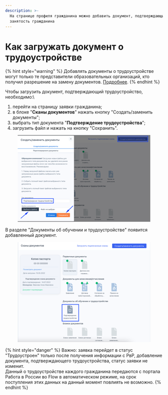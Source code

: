 ```yaml
---
description: >-
  На странице профиля гражданина можно добавить документ, подтверждающий
  занятость гражданина
---
```


# Как загружать документ о трудоустройстве

{% hint style="warning" %}
Добавлять документы о трудоустройстве могут только те представители образовательных организаций, кто получил разрешение на замену документов. [Подробнее](proverka-dokumentov/zamena-dokumentov.md).
{% endhint %}

Чтобы загрузить документ, подтверждающий трудоустройство, необходимо:\


1. перейти на страницу заявки гражданина;
2. в блоке "**Сканы документов**" нажать кнопку "Создать/заменить документы";&#x20;
3. выбрать тип документа "**Подтверждение трудоустройства**";
4. загрузить файл и  нажать на кнопку "Сохранить".

<figure><img src=".gitbook/assets/image (3).png" alt=""><figcaption></figcaption></figure>

В разделе "Документы об обучении и трудоустройстве" появится добавленный документ.

<figure><img src=".gitbook/assets/image (1).png" alt=""><figcaption></figcaption></figure>

{% hint style="danger" %}
Важно: заявка перейдет в статус "Трудоустроен" только после получения информации с РвР, добавление документа, подтверждающего трудоустройства, статус заявки не изменит.\
Данный о трудоустройстве каждого гражданина передаются с портала Работа в России во Flow в  автоматическом режиме, на срок поступления этих данных на данный момент повлиять не возможно.&#x20;
{% endhint %}

&#x20;


